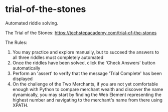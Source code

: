 # trial-of-the-stones
Automated riddle solving.

The Trial of the Stones:
https://techstepacademy.com/trial-of-the-stones

The Rules:

1. You may practice and explore manually, but to succeed the answers to all three riddles must completely automated
2. Once the riddles have been solved, click the 'Check Answers' button automatically
3. Perform an 'assert' to verify that the message 'Trial Complete' has been displayed
4. On the challenge of the Two Merchants, if you are not yet comfortable enough with Python to compare merchant wealth and discover the name dynamically, you may start by finding the Web Element representing the highest number and navigating to the merchant's name from there using XPATH.
